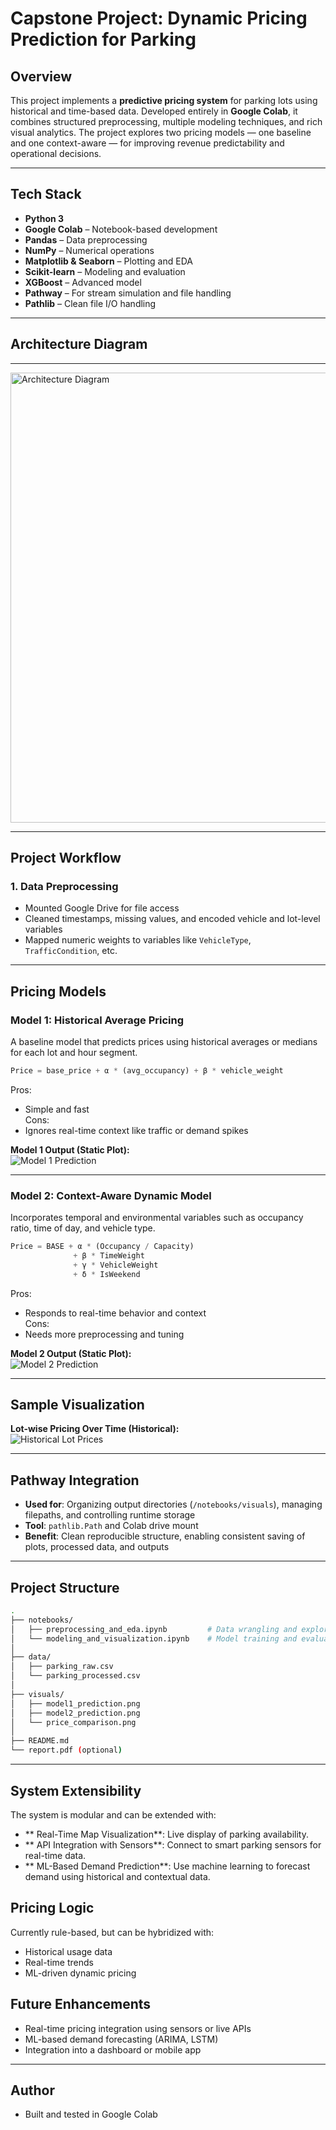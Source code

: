 # Capstone Project: Dynamic Pricing Prediction for Parking

## Overview

This project implements a **predictive pricing system** for parking lots using historical and time-based data. Developed entirely in **Google Colab**, it combines structured preprocessing, multiple modeling techniques, and rich visual analytics. The project explores two pricing models — one baseline and one context-aware — for improving revenue predictability and operational decisions.

---

## Tech Stack

- **Python 3**
- **Google Colab** – Notebook-based development
- **Pandas** – Data preprocessing
- **NumPy** – Numerical operations
- **Matplotlib & Seaborn** – Plotting and EDA
- **Scikit-learn** – Modeling and evaluation
- **XGBoost** – Advanced model
- **Pathway** – For stream simulation and file handling
- **Pathlib** – Clean file I/O handling

---

## Architecture Diagram
---

<img src="https://github.com/ar-yansingh/images/blob/main/Untitled%20diagram%20_%20Mermaid%20Chart-2025-07-09-161810.png" alt="Architecture Diagram" height="720" />

---


## Project Workflow

### 1. **Data Preprocessing**

- Mounted Google Drive for file access
- Cleaned timestamps, missing values, and encoded vehicle and lot-level variables
- Mapped numeric weights to variables like `VehicleType`, `TrafficCondition`, etc.

---

## Pricing Models

### Model 1: Historical Average Pricing

A baseline model that predicts prices using historical averages or medians for each lot and hour segment.

```python
Price = base_price + α * (avg_occupancy) + β * vehicle_weight
```

Pros:
- Simple and fast  
Cons:
- Ignores real-time context like traffic or demand spikes

**Model 1 Output (Static Plot):**  
![Model 1 Prediction](https://github.com/ar-yansingh/images/blob/main/Dynamic%20parking%20price%20over%20time(model1).png)

---

### Model 2: Context-Aware Dynamic Model

Incorporates temporal and environmental variables such as occupancy ratio, time of day, and vehicle type.

```python
Price = BASE + α * (Occupancy / Capacity)
              + β * TimeWeight
              + γ * VehicleWeight
              + δ * IsWeekend
```

Pros:
- Responds to real-time behavior and context  
Cons:
- Needs more preprocessing and tuning

**Model 2 Output (Static Plot):**  
![Model 2 Prediction](https://github.com/ar-yansingh/images/blob/main/Dynamic%20parking%20price%20over%20time(model2).png)

---

## Sample Visualization

**Lot-wise Pricing Over Time (Historical):**  
![Historical Lot Prices](https://github.com/ar-yansingh/images/blob/main/Price%20Comparison%20across%20lots(model2).png)

---

## Pathway Integration

- **Used for**: Organizing output directories (`/notebooks/visuals`), managing filepaths, and controlling runtime storage
- **Tool**: `pathlib.Path` and Colab drive mount
- **Benefit**: Clean reproducible structure, enabling consistent saving of plots, processed data, and outputs

---

## Project Structure

```bash
.
├── notebooks/
│   ├── preprocessing_and_eda.ipynb         # Data wrangling and exploration
│   └── modeling_and_visualization.ipynb    # Model training and evaluation
│
├── data/
│   ├── parking_raw.csv
│   └── parking_processed.csv
│
├── visuals/
│   ├── model1_prediction.png
│   ├── model2_prediction.png
│   └── price_comparison.png
│
├── README.md
└── report.pdf (optional)
```

---
## System Extensibility

The system is modular and can be extended with:

- ** Real-Time Map Visualization**: Live display of parking availability.
- ** API Integration with Sensors**: Connect to smart parking sensors for real-time data.
- ** ML-Based Demand Prediction**: Use machine learning to forecast demand using historical and contextual data.

## Pricing Logic

Currently rule-based, but can be hybridized with:

- Historical usage data  
- Real-time trends  
- ML-driven dynamic pricing


## Future Enhancements

- Real-time pricing integration using sensors or live APIs
- ML-based demand forecasting (ARIMA, LSTM)
- Integration into a dashboard or mobile app

---



## Author

- Built and tested in Google Colab

